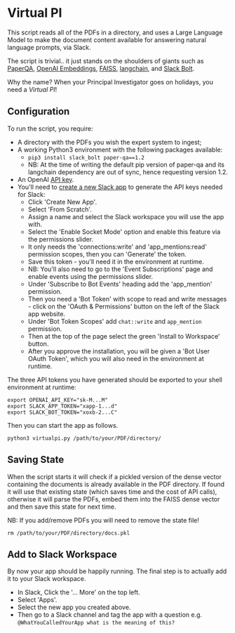 # Virtual PI

This script reads all of the PDFs in a directory, and uses a Large Language Model to make the document content available for answering natural language prompts, via Slack.

The script is trivial.. it just stands on the shoulders of giants such as [PaperQA](https://github.com/whitead/paper-qa/), [OpenAI Embeddings](https://platform.openai.com/docs/guides/embeddings), [FAISS](https://github.com/facebookresearch/faiss), [langchain](https://github.com/hwchase17/langchain), and [Slack Bolt](https://slack.dev/bolt-python/concepts).

Why the name? When your Principal Investigator goes on holidays, you need a *Virtual PI*!

## Configuration

To run the script, you require:
  * A directory with the PDFs you wish the expert system to ingest;
  * A working Python3 environment with the following packages available:
    * `pip3 install slack_bolt paper-qa==1.2`
    * NB: At the time of writing the default pip version of paper-qa and its langchain dependency are out of sync, hence requesting version 1.2.
  * An OpenAI [API key](https://help.openai.com/en/articles/4936850-where-do-i-find-my-secret-api-key).
  * You'll need to [create a new Slack app](https://api.slack.com/authentication/basics) to generate the API keys needed for Slack:
    * Click 'Create New App'.
    * Select 'From Scratch'.
    * Assign a name and select the Slack workspace you will use the app with.
    * Select the 'Enable Socket Mode' option and enable this feature via the permissions slider.
    * It only needs the 'connections:write' and 'app_mentions:read' permission scopes, then you can 'Generate' the token.   
    * Save this token - you'll need it in the environment at runtime.
    * NB: You'll also need to go to the 'Event Subscriptions' page and enable events using the permissions slider.
    * Under 'Subscribe to Bot Events' heading add the 'app_mention' permission.
    * Then you need a 'Bot Token' with scope to read and write messages - click on the 'OAuth & Permissions' button on the left of the Slack app website.
    * Under 'Bot Token Scopes' add `chat::write` and `app_mention` permission.
    * Then at the top of the page select the green 'Install to Workspace' button.
    * After you approve the installation, you will be given a 'Bot User OAuth Token', which you will also need in the environment at runtime.

The three API tokens you have generated should be exported to your shell environment at runtime:

```
export OPENAI_API_KEY="sk-M...M"
export SLACK_APP_TOKEN="xapp-1...d"
export SLACK_BOT_TOKEN="xoxb-2...C"
```

Then you can start the app as follows.

`python3 virtualpi.py /path/to/your/PDF/directory/`

## Saving State

When the script starts it will check if a pickled version of the dense vector containing the documents is already available in the PDF directory. If found it will use that existing state (which saves time and the cost of API calls), otherwise it will parse the PDFs, embed them into the FAISS dense vector and then save this state for next time.

NB: If you add/remove PDFs you will need to remove the state file!

`rm /path/to/your/PDF/directory/docs.pkl`

## Add to Slack Workspace

By now your app should be happily running. The final step is to actually add it to your Slack workspace.

  * In Slack, Click the '... More' on the top left.
  * Select 'Apps'.
  * Select the new app you created above.
  * Then go to a Slack channel and tag the app with a question e.g. `@WhatYouCalledYourApp what is the meaning of this?`
